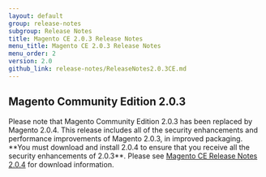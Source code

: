 ```yaml
---
layout: default
group: release-notes
subgroup: Release Notes
title: Magento CE 2.0.3 Release Notes 
menu_title: Magento CE 2.0.3 Release Notes 
menu_order: 2
version: 2.0
github_link: release-notes/ReleaseNotes2.0.3CE.md
---
```


<h2>Magento Community Edition 2.0.3</h2>
Please note that Magento Community Edition 2.0.3 has been replaced by Magento 2.0.4. This release includes all of the security enhancements and performance improvements of Magento 2.0.3, in improved packaging. **You must download and install 2.0.4 to ensure that you receive all the security enhancements of 2.0.3**. Please see  <a href="{{page.baseurl}}release-notes/ReleaseNotes2.0.4CE.html" target="_blank">Magento CE Release Notes 2.0.4</a> for download information. 










